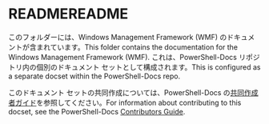# <a name="readme"></a><span data-ttu-id="94784-101">README</span><span class="sxs-lookup"><span data-stu-id="94784-101">README</span></span>

<span data-ttu-id="94784-102">このフォルダーには、Windows Management Framework (WMF) のドキュメントが含まれています。</span><span class="sxs-lookup"><span data-stu-id="94784-102">This folder contains the documentation for the Windows Management Framework (WMF).</span></span>
<span data-ttu-id="94784-103">これは、PowerShell-Docs リポジトリ内の個別のドキュメント セットとして構成されます。</span><span class="sxs-lookup"><span data-stu-id="94784-103">This is configured as a separate docset within the PowerShell-Docs repo.</span></span>

<span data-ttu-id="94784-104">このドキュメント セットの共同作成については、PowerShell-Docs の[共同作成者ガイド](https://github.com/PowerShell/PowerShell-Docs/blob/staging/CONTRIBUTING.md)を参照してください。</span><span class="sxs-lookup"><span data-stu-id="94784-104">For information about contributing to this docset, see the PowerShell-Docs [Contributors Guide](https://github.com/PowerShell/PowerShell-Docs/blob/staging/CONTRIBUTING.md).</span></span>